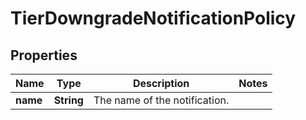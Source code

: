 

# TierDowngradeNotificationPolicy

## Properties

Name | Type | Description | Notes
------------ | ------------- | ------------- | -------------
**name** | **String** | The name of the notification. | 



